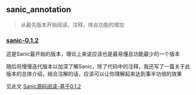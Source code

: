 ## sanic_annotation

> 从最先版本开始阅读、注释，体会功能的增加

### [sanic-0.1.2](./sanic_0_1_2)

这是Sanic最开始的版本，理论上来说应该也是最易懂且功能最少的一个版本

随后将慢慢迭代版本以加深了解Sanic，除了代码中的注释，我还写了一篇关于此版本的总体介绍，结合注解的话，应该可以让你理解起来达到事半功倍的效果

见此文 [Sanic源码阅读-基于0.1.2](https://github.com/howie6879/Sanic-For-Pythoneer/blob/master/docs/part2/Sanic%E6%BA%90%E7%A0%81%E9%98%85%E8%AF%BB%EF%BC%9A%E5%9F%BA%E4%BA%8E0.1.2.md)
